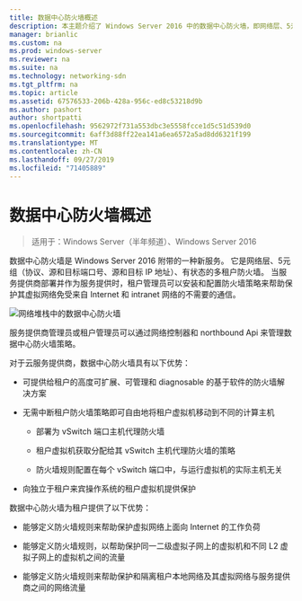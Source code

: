 ```yaml
---
title: 数据中心防火墙概述
description: 本主题介绍了 Windows Server 2016 中的数据中心防火墙，即网络层、5元组（协议、源和目标端口号、源和目标 IP 地址）、有状态的多租户防火墙。
manager: brianlic
ms.custom: na
ms.prod: windows-server
ms.reviewer: na
ms.suite: na
ms.technology: networking-sdn
ms.tgt_pltfrm: na
ms.topic: article
ms.assetid: 67576533-206b-428a-956c-ed8c53218d9b
ms.author: pashort
author: shortpatti
ms.openlocfilehash: 9562972f731a553dbc3e5558fcce1d5c51d539d0
ms.sourcegitcommit: 6aff3d88ff22ea141a6ea6572a5ad8dd6321f199
ms.translationtype: MT
ms.contentlocale: zh-CN
ms.lasthandoff: 09/27/2019
ms.locfileid: "71405889"
---
```

# <a name="datacenter-firewall-overview"></a>数据中心防火墙概述

>适用于：Windows Server（半年频道）、Windows Server 2016

数据中心防火墙是 Windows Server 2016 附带的一种新服务。 它是网络层、5元组（协议、源和目标端口号、源和目标 IP 地址）、有状态的多租户防火墙。 当服务提供商部署并作为服务提供时，租户管理员可以安装和配置防火墙策略来帮助保护其虚拟网络免受来自 Internet 和 intranet 网络的不需要的通信。  
  
![网络堆栈中的数据中心防火墙](../../../media/Datacenter-Firewall-Overview/MultitenantFirewallOverview2.png)  
  
服务提供商管理员或租户管理员可以通过网络控制器和 northbound Api 来管理数据中心防火墙策略。  
  
对于云服务提供商，数据中心防火墙具有以下优势：  
  
-   可提供给租户的高度可扩展、可管理和 diagnosable 的基于软件的防火墙解决方案  
  
-   无需中断租户防火墙策略即可自由地将租户虚拟机移动到不同的计算主机  
  
    -   部署为 vSwitch 端口主机代理防火墙  
  
    -   租户虚拟机获取分配给其 vSwitch 主机代理防火墙的策略  
  
    -   防火墙规则配置在每个 vSwitch 端口中，与运行虚拟机的实际主机无关  
  
-   向独立于租户来宾操作系统的租户虚拟机提供保护  
  
数据中心防火墙为租户提供了以下优势：  
  
-   能够定义防火墙规则来帮助保护虚拟网络上面向 Internet 的工作负荷  
  
-   能够定义防火墙规则，以帮助保护同一二级虚拟子网上的虚拟机和不同 L2 虚拟子网上的虚拟机之间的流量  
  
-   能够定义防火墙规则来帮助保护和隔离租户本地网络及其虚拟网络与服务提供商之间的网络流量  
  


